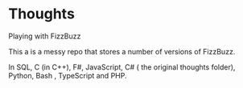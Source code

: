 # Thoughts
Playing with FizzBuzz

This a is a messy repo that stores a number of versions of FizzBuzz.

In SQL, C (in C++), F#, JavaScript, C# ( the original thoughts folder), Python, Bash , TypeScript and PHP.



